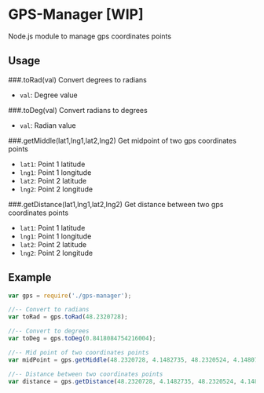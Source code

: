 # GPS-Manager [WIP]
Node.js module to manage gps coordinates points

## Usage

###.toRad(val) 
Convert degrees to radians

- `val`: Degree value  


###.toDeg(val)
Convert radians to degrees

- `val`: Radian value


###.getMiddle(lat1,lng1,lat2,lng2)
Get midpoint of two gps coordinates points

- `lat1`: Point 1 latitude
- `lng1`: Point 1 longitude
- `lat2`: Point 2 latitude
- `lng2`: Point 2 longitude 


###.getDistance(lat1,lng1,lat2,lng2)
Get distance between two gps coordinates points

- `lat1`: Point 1 latitude
- `lng1`: Point 1 longitude
- `lat2`: Point 2 latitude
- `lng2`: Point 2 longitude 

## Example

```javascript
var gps = require('./gps-manager');

//-- Convert to radians
var toRad = gps.toRad(48.2320728);

//-- Convert to degrees
var toDeg = gps.toDeg(0.8418084754216004);

//-- Mid point of two coordinates points
var midPoint = gps.getMiddle(48.2320728, 4.1482735, 48.2320524, 4.1480716);

//-- Distance between two coordinates points
var distance = gps.getDistance(48.2320728, 4.1482735, 48.2320524, 4.1480716);
```
